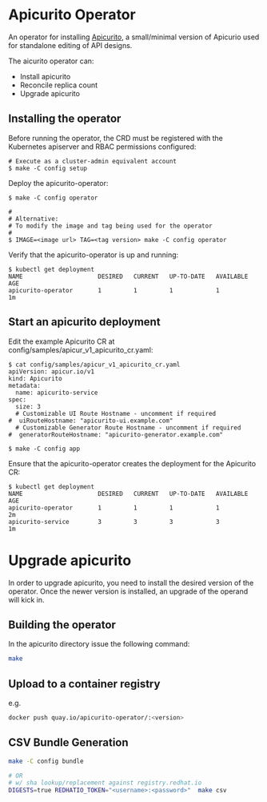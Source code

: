 # Apicurito Operator

An operator for installing [Apicurito](https://github.com/Apicurio/apicurito), a small/minimal version of Apicurio used for standalone editing of API designs.

The aicurito operator can:
 - Install apicurito
 - Reconcile replica count
 - Upgrade apicurito

## Installing the operator

Before running the operator, the CRD must be registered with the Kubernetes apiserver and RBAC permissions configured:
```
# Execute as a cluster-admin equivalent account
$ make -C config setup
```

Deploy the apicurito-operator:
```
$ make -C config operator

#
# Alternative:
# To modify the image and tag being used for the operator
#
$ IMAGE=<image url> TAG=<tag version> make -C config operator
```

Verify that the apicurito-operator is up and running:
```
$ kubectl get deployment
NAME                     DESIRED   CURRENT   UP-TO-DATE   AVAILABLE   AGE
apicurito-operator       1         1         1            1           1m
```

## Start an apicurito deployment
Edit the example Apicurito CR at config/samples/apicur_v1_apicurito_cr.yaml:
```
$ cat config/samples/apicur_v1_apicurito_cr.yaml
apiVersion: apicur.io/v1
kind: Apicurito
metadata:
  name: apicurito-service
spec:
  size: 3
  # Customizable UI Route Hostname - uncomment if required
#  uiRouteHostname: "apicurito-ui.example.com"
  # Customizable Generator Route Hostname - uncomment if required
#  generatorRouteHostname: "apicurito-generator.example.com"

$ make -C config app
```
Ensure that the apicurito-operator creates the deployment for the Apicurito CR:
```
$ kubectl get deployment
NAME                     DESIRED   CURRENT   UP-TO-DATE   AVAILABLE   AGE
apicurito-operator       1         1         1            1           2m
apicurito-service        3         3         3            3           1m
```

# Upgrade apicurito
In order to upgrade apicurito, you need to install the desired version of the operator. Once the newer version is installed, an upgrade of the operand will kick in.

## Building the operator

In the apicurito directory issue the following command:

```bash
make
```

## Upload to a container registry

e.g.

```bash
docker push quay.io/apicurito-operator/:<version>
```


## CSV Bundle Generation

```bash
make -C config bundle

# OR
# w/ sha lookup/replacement against registry.redhat.io
DIGESTS=true REDHATIO_TOKEN="<username>:<password>"  make csv
